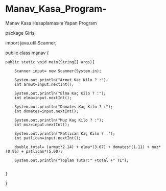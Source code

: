 # Manav_Kasa_Program-
Manav Kasa Hesaplamasını Yapan Program

package Giris;

import java.util.Scanner;

public class manav {

    public static void main(String[] args){
    
        Scanner input= new Scanner(System.in);

        System.out.println("Armut Kaç Kilo ? :");
        int armut=input.nextInt();
        
        System.out.println("Elma Kaç Kilo ? :");
        int elma=input.nextInt();
        
        System.out.println("Domates Kaç Kilo ? :");
        int domates=input.nextInt();
        
        System.out.println("Muz Kaç Kilo ? :");
        int muz=input.nextInt();
        
        System.out.println("Patlıcan Kaç Kilo ? :");
        int patlıcan=input.nextInt();
        
        double total= (armut*2.14) + elma*(3.67) + domates*(1.11) + muz*(0.95) + patlıcan*(5.00);
        
        System.out.println("Toplam Tutar:" +total +" TL");


    }
}

